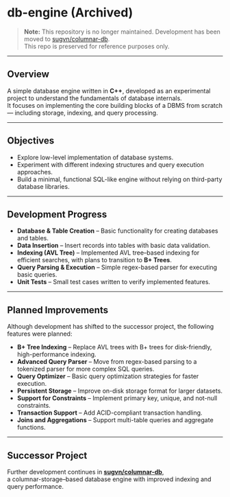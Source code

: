 <h1>db-engine (Archived)</h1>

<blockquote>
<strong>Note:</strong> This repository is no longer maintained. Development has been moved to 
<a href="https://github.com/sugvn/columnar-db">sugvn/columnar-db</a>.<br>
This repo is preserved for reference purposes only.
</blockquote>

<hr>

<h2>Overview</h2>
<p>
A simple database engine written in <strong>C++</strong>, developed as an experimental project to understand the fundamentals of database internals.<br>
It focuses on implementing the core building blocks of a DBMS from scratch — including storage, indexing, and query processing.
</p>

<hr>

<h2>Objectives</h2>
<ul>
  <li>Explore low-level implementation of database systems.</li>
  <li>Experiment with different indexing structures and query execution approaches.</li>
  <li>Build a minimal, functional SQL-like engine without relying on third-party database libraries.</li>
</ul>

<hr>

<h2>Development Progress</h2>
<ul>
  <li><strong>Database &amp; Table Creation</strong> – Basic functionality for creating databases and tables.</li>
  <li><strong>Data Insertion</strong> – Insert records into tables with basic data validation.</li>
  <li><strong>Indexing (AVL Tree)</strong> – Implemented AVL tree–based indexing for efficient searches, with plans to transition to <strong>B+ Trees</strong>.</li>
  <li><strong>Query Parsing &amp; Execution</strong> – Simple regex-based parser for executing basic queries.</li>
  <li><strong>Unit Tests</strong> – Small test cases written to verify implemented features.</li>
</ul>

<hr>

<h2>Planned Improvements</h2>
<p>Although development has shifted to the successor project, the following features were planned:</p>
<ul>
  <li><strong>B+ Tree Indexing</strong> – Replace AVL trees with B+ trees for disk-friendly, high-performance indexing.</li>
  <li><strong>Advanced Query Parser</strong> – Move from regex-based parsing to a tokenized parser for more complex SQL queries.</li>
  <li><strong>Query Optimizer</strong> – Basic query optimization strategies for faster execution.</li>
  <li><strong>Persistent Storage</strong> – Improve on-disk storage format for larger datasets.</li>
  <li><strong>Support for Constraints</strong> – Implement primary key, unique, and not-null constraints.</li>
  <li><strong>Transaction Support</strong> – Add ACID-compliant transaction handling.</li>
  <li><strong>Joins and Aggregations</strong> – Support multi-table queries and aggregate functions.</li>
</ul>

<hr>

<h2>Successor Project</h2>
<p>
Further development continues in 
<strong><a href="https://github.com/sugvn/columnar-db">sugvn/columnar-db</a></strong>,<br>
a columnar-storage–based database engine with improved indexing and query performance.
</p>
